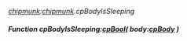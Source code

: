 _[chipmunk](../../modules/chipmunk/chipmunk-module.md):[chipmunk](../../modules/chipmunk/chipmunk-module.md).cpBodyIsSleeping_
##### Function cpBodyIsSleeping:[cpBool](../../modules/chipmunk/chipmunk-cpbool.md)( body:[cpBody](../../modules/chipmunk/chipmunk-cpbody.md) )
